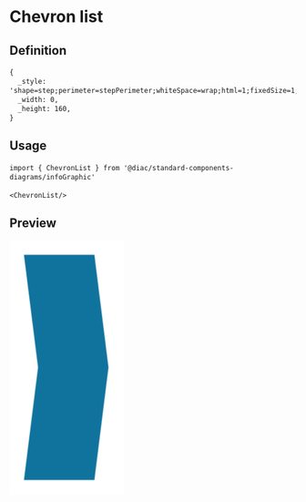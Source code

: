 # Chevron list

## Definition

```
{
  _style: 'shape=step;perimeter=stepPerimeter;whiteSpace=wrap;html=1;fixedSize=1;size=10;fillColor=#10739E;strokeColor=none;fontSize=17;fontStyle=1;align=center;',
  _width: 0,
  _height: 160,
}
```

## Usage

```
import { ChevronList } from '@diac/standard-components-diagrams/infoGraphic'

<ChevronList/>
```

## Preview

<img src="./chevron-list.png" width="200"/>
